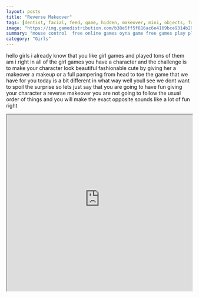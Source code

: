 ```yaml
---
layout: posts
title: "Reverse Makeover"
tags: [dentist, facial, feed, game, hidden, makeover, mini, objects, free, online, games, oyna, game, free, games, play, play, games]
image: "https://img.gamedistribution.com/b38e5ff5f816ac6e4169bce9314b2996.jpg"
summary: "mouse control  free online games oyna game free games play play games"
category: "Girls"
---
```


hello girls i already know that you like girl games and played tons of them am i right in all of the girl games you have a character and the challenge is to make your character look beautiful fashionable cute by giving her a makeover a makeup or a full pampering from head to toe the game that we have for you today is a bit different in what way well youll see we dont want to spoil the surprise so lets just say that you are going to have fun giving your character a reverse makeover you are not going to follow the usual order of things and you will make the exact opposite sounds like a lot of fun right

<iframe width="100%" height="480px;" src="https://flash.gamedistribution.com?game=b38e5ff5f816ac6e4169bce9314b2996"></iframe>